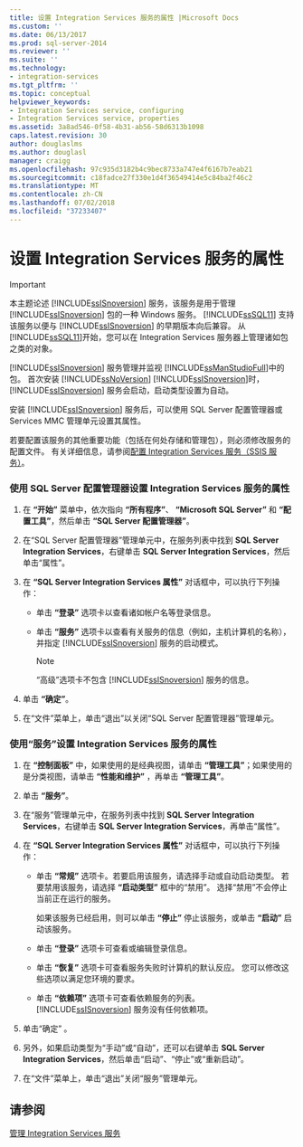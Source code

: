 ```yaml
---
title: 设置 Integration Services 服务的属性 |Microsoft Docs
ms.custom: ''
ms.date: 06/13/2017
ms.prod: sql-server-2014
ms.reviewer: ''
ms.suite: ''
ms.technology:
- integration-services
ms.tgt_pltfrm: ''
ms.topic: conceptual
helpviewer_keywords:
- Integration Services service, configuring
- Integration Services service, properties
ms.assetid: 3a8ad546-0f58-4b31-ab56-58d6313b1098
caps.latest.revision: 30
author: douglaslms
ms.author: douglasl
manager: craigg
ms.openlocfilehash: 97c935d3182b4c9bec8733a747e4f6167b7eab21
ms.sourcegitcommit: c18fadce27f330e1d4f36549414e5c84ba2f46c2
ms.translationtype: MT
ms.contentlocale: zh-CN
ms.lasthandoff: 07/02/2018
ms.locfileid: "37233407"
---
```

# <a name="set-the-properties-of-the-integration-services-service"></a>设置 Integration Services 服务的属性
    
> [!IMPORTANT]  
>  本主题论述 [!INCLUDE[ssISnoversion](../includes/ssisnoversion-md.md)] 服务，该服务是用于管理 [!INCLUDE[ssISnoversion](../includes/ssisnoversion-md.md)] 包的一种 Windows 服务。 [!INCLUDE[ssSQL11](../includes/sssql11-md.md)] 支持该服务以便与 [!INCLUDE[ssISnoversion](../includes/ssisnoversion-md.md)] 的早期版本向后兼容。 从 [!INCLUDE[ssSQL11](../includes/sssql11-md.md)]开始，您可以在 Integration Services 服务器上管理诸如包之类的对象。  
  
 [!INCLUDE[ssISnoversion](../includes/ssisnoversion-md.md)] 服务管理并监视 [!INCLUDE[ssManStudioFull](../includes/ssmanstudiofull-md.md)]中的包。 首次安装 [!INCLUDE[ssNoVersion](../includes/ssnoversion-md.md)] [!INCLUDE[ssISnoversion](../includes/ssisnoversion-md.md)]时， [!INCLUDE[ssISnoversion](../includes/ssisnoversion-md.md)] 服务会启动，启动类型设置为自动。  
  
 安装 [!INCLUDE[ssISnoversion](../includes/ssisnoversion-md.md)] 服务后，可以使用 SQL Server 配置管理器或 Services MMC 管理单元设置其属性。  
  
 若要配置该服务的其他重要功能（包括在何处存储和管理包），则必须修改服务的配置文件。 有关详细信息，请参阅[配置 Integration Services 服务（SSIS 服务）](service/integration-services-service-ssis-service.md)。  
  
### <a name="to-set-properties-of-the-integration-services-service-by-using-sql-server-configuration-manager"></a>使用 SQL Server 配置管理器设置 Integration Services 服务的属性  
  
1.  在 **“开始”** 菜单中，依次指向 **“所有程序”**、 **“Microsoft SQL Server”** 和 **“配置工具”**，然后单击 **“SQL Server 配置管理器”**。  
  
2.  在“SQL Server 配置管理器”管理单元中，在服务列表中找到 **SQL Server Integration Services**，右键单击 **SQL Server Integration Services**，然后单击“属性”。  
  
3.  在 **“SQL Server Integration Services 属性”** 对话框中，可以执行下列操作：  
  
    -   单击 **“登录”** 选项卡以查看诸如帐户名等登录信息。  
  
    -   单击 **“服务”** 选项卡以查看有关服务的信息（例如，主机计算机的名称），并指定 [!INCLUDE[ssISnoversion](../includes/ssisnoversion-md.md)] 服务的启动模式。  
  
        > [!NOTE]  
        >  “高级”选项卡不包含 [!INCLUDE[ssISnoversion](../includes/ssisnoversion-md.md)] 服务的信息。  
  
4.  单击 **“确定”**。  
  
5.  在“文件”菜单上，单击“退出”以关闭“SQL Server 配置管理器”管理单元。  
  
### <a name="to-set-properties-of-the-integration-services-service-by-using-services"></a>使用“服务”设置 Integration Services 服务的属性  
  
1.  在 **“控制面板”** 中，如果使用的是经典视图，请单击 **“管理工具”**；如果使用的是分类视图，请单击 **“性能和维护”** ，再单击 **“管理工具”**。  
  
2.  单击 **“服务”**。  
  
3.  在“服务”管理单元中，在服务列表中找到 **SQL Server Integration Services**，右键单击 **SQL Server Integration Services**，再单击“属性”。  
  
4.  在 **“SQL Server Integration Services 属性”** 对话框中，可以执行下列操作：  
  
    -   单击 **“常规”** 选项卡。若要启用该服务，请选择手动或自动启动类型。 若要禁用该服务，请选择 **“启动类型”** 框中的“禁用”。 选择“禁用”不会停止当前正在运行的服务。  
  
         如果该服务已经启用，则可以单击 **“停止”** 停止该服务，或单击 **“启动”** 启动该服务。  
  
    -   单击 **“登录”** 选项卡可查看或编辑登录信息。  
  
    -   单击 **“恢复”** 选项卡可查看服务失败时计算机的默认反应。 您可以修改这些选项以满足您环境的要求。  
  
    -   单击 **“依赖项”** 选项卡可查看依赖服务的列表。 [!INCLUDE[ssISnoversion](../includes/ssisnoversion-md.md)] 服务没有任何依赖项。  
  
5.  单击“确定” 。  
  
6.  另外，如果启动类型为“手动”或“自动”，还可以右键单击 **SQL Server Integration Services**，然后单击“启动”、“停止”或“重新启动”。  
  
7.  在“文件”菜单上，单击“退出”关闭“服务”管理单元。  
  
## <a name="see-also"></a>请参阅  
 [管理 Integration Services 服务](../../2014/integration-services/manage-the-integration-services-service.md)  
  
  
